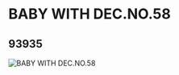 # BABY WITH DEC.NO.58
## 93935
![BABY WITH DEC.NO.58](https://lc-www-live-s.legocdn.com/media/bricks/5/2/6023714.jpg)